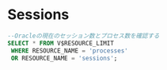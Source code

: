 # Sessions

```SQL
--Oracleの現在のセッション数とプロセス数を確認する
SELECT * FROM V$RESOURCE_LIMIT
 WHERE RESOURCE_NAME = 'processes' 
 OR RESOURCE_NAME = 'sessions';

```
